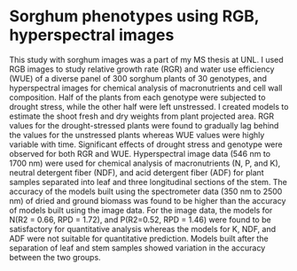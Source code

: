 # Sorghum phenotypes using RGB, hyperspectral images

This study with sorghum images was a part of my MS thesis at UNL. I used RGB images to study relative growth rate (RGR) and water use efficiency (WUE) of a diverse panel of 300 sorghum plants of 30 genotypes, and hyperspectral images for chemical analysis of macronutrients and cell wall composition. Half of the plants from each genotype were subjected to drought stress, while the other half were left unstressed. I created models to estimate the shoot fresh and dry weights from plant projected area. RGR values for the drought-stressed plants were found to gradually lag behind the values for the unstressed plants whereas WUE values were highly variable with time. Significant effects of drought stress and genotype were observed for both RGR and WUE. Hyperspectral image data (546 nm to 1700 nm) were used for chemical analysis of macronutrients (N, P, and K), neutral detergent fiber (NDF), and acid detergent fiber (ADF) for plant samples separated into leaf and three longitudinal sections of the stem. The accuracy of the models built using the spectrometer data (350 nm to 2500 nm) of dried and ground biomass was found to be higher than the accuracy of models built using the image data. For the image data, the models for N(R2 = 0.66, RPD = 1.72), and P(R2=0.52, RPD = 1.46) were found to be satisfactory for quantitative analysis whereas the models for K, NDF, and ADF were not suitable for quantitative prediction. Models built after the separation of leaf and stem samples showed variation in the accuracy between the two groups. 